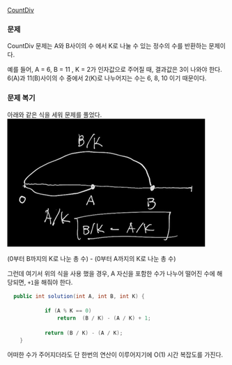 
[CountDiv](https://app.codility.com/programmers/lessons/5-prefix_sums/count_div/)

### 문제 
CountDiv 문제는 A와 B사이의 수 에서 K로 나눌 수 있는 정수의 수를 반환하는 문제이다.

예를 들어, A = 6, B = 11 , K = 2가 인자값으로 주어질 때, 결과값은 3이 나와야 한다.
6(A)과 11(B)사이의 수 중에서 2(K)로 나누어지는 수는 6, 8, 10 이기 때문이다. 


### 문제 복기

아래와 같은 식을 세워 문제를 풀었다. 
![countdiv](/Algorithm/img/countdiv.png)

(0부터 B까지의 K로 나눈 총 수) - (0부터 A까지의 K로 나눈 총 수) 

그런데 여기서 위의 식을 사용 했을 경우, A 자신을 포함한 수가 나누어 떨어진 수에 해당되면, `+1`을 해줘야 한다. 

~~~JAVA
  public int solution(int A, int B, int K) {

            if (A % K == 0)
                return  (B / K) - (A / K) + 1;

            return (B / K) - (A / K);
    }

~~~

어떠한 수가 주어지더라도 단 한번의 연산이 이루어지기에 O(1) 시간 복잡도를 가진다.
